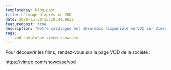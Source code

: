 ```yaml
---
templateKey: blog-post
title: L'image d'après en VOD
date: 2020-11-30T15:10:41.963Z
featuredpost: true
description: "Notre catalogue est désormais disponible en VOD sur Viméo. "
tags:
  - vod catalogue viméo showcase
---
```


Pour découvrir les films, rendez-vous sur la page VOD de la société :

<https://vimeo.com/showcase/vod>

